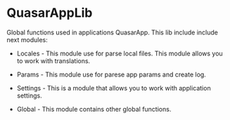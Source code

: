 # QuasarAppLib
Global functions used in applications QuasarApp.
This lib include include next modules:

* Locales - This module use for parse local files. This module allows you to work with translations. 

* Params - This module use for parese app params and create log.

* Settings - This is a module that allows you to work with application settings. 

* Global - This module contains other global functions.


